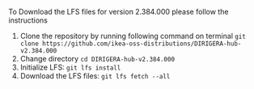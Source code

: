To Download the LFS files for version 2.384.000 please follow the instructions

1. Clone the repository by running following command on terminal `git clone https://github.com/ikea-oss-distributions/DIRIGERA-hub-v2.384.000`
2. Change directory `cd DIRIGERA-hub-v2.384.000`
3. Initialize LFS: `git lfs install`
4. Download the LFS files: `git lfs fetch --all`
